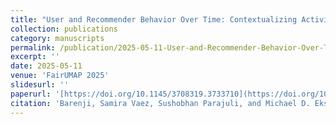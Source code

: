 ```yaml
---
title: "User and Recommender Behavior Over Time: Contextualizing Activity, Effectiveness, Diversity, and Fairness in Book Recommendation"
collection: publications
category: manuscripts
permalink: /publication/2025-05-11-User-and-Recommender-Behavior-Over-Time
excerpt: ''
date: 2025-05-11
venue: 'FairUMAP 2025'
slidesurl: ''
paperurl: '[https://doi.org/10.1145/3708319.3733710](https://doi.org/10.48550/arXiv.2505.04518)'
citation: 'Barenji, Samira Vaez, Sushobhan Parajuli, and Michael D. Ekstrand. "User and Recommender Behavior Over Time: Contextualizing Activity, Effectiveness, Diversity, and Fairness in Book Recommendation."(2025).'
---
```

